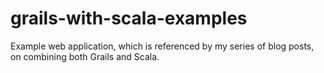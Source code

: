 grails-with-scala-examples
==========================

Example web application, which is referenced by my series of blog posts, on combining both Grails and Scala.
